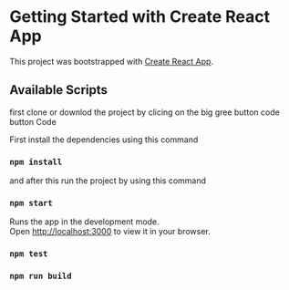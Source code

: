 # Getting Started with Create React App

This project was bootstrapped with [Create React App](https://github.com/facebook/create-react-app).

## Available Scripts

first clone or downlod the project by clicing on the big gree button code button Code

First install the dependencies using this command
### `npm install`

and after this run the project by using this command
### `npm start`

Runs the app in the development mode.\
Open [http://localhost:3000](http://localhost:3000) to view it in your browser.





### `npm test`


### `npm run build`

